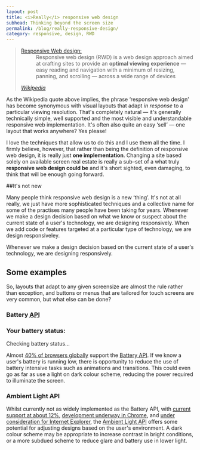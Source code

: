 ```yaml
---
layout: post
title: <i>Really</i> responsive web design
subhead: Thinking beyond the screen size
permalink: /blog/really-responsive-design/
category: responsive, design, RWD
---
```


<blockquote  class="callout callout__definition  callout--full callout--large">
<dl>
       <dt><a href="http://en.wikipedia.org/wiki/Responsive_web_design">Responsive Web design:</a></dt>
       <dd>Responsive web design (RWD) is a web design approach aimed at crafting sites to provide an <strong>optimal viewing experience</strong> &mdash; easy reading and navigation with a minimum of resizing, panning, and scrolling &mdash; across a wide range of devices</dd>
</dl>
<cite><a href="http://en.wikipedia.org/wiki/Responsive_web_design">Wikipedia</a></cite>
</blockquote>


As the Wikipedia quote above implies, the phrase &lsquo;responsive web design&rsquo; has become synonymous with visual layouts that adapt <em>in response</em> to a particular viewing resolution.  That&#39;s completely natural &mdash; it&#39;s generally technically simple, well supported and the most visible and understandable responsive web implementation. It&#39;s often also quite an easy &lsquo;sell&rsquo; &mdash; one layout that works anywhere? Yes please! 

I love the techniques that allow us to do this and I use them all the time. I firmly believe, however, that rather than being the  definition of responsive web design, it is really just <strong>one implementation</strong>. Changing a site based solely on available screen real estate is really a sub&ndash;set of a what truly <strong>responsive web design could be</strong> and it&#39;s  short sighted, even damaging, to think that will be enough going forward.
<!-- 
Breaking it down a little:

<blockquote  class="callout callout__definition  callout--full callout--large">
<dl>
   <dt><a href="http://www.merriam-webster.com/dictionary/responsive">Responsive (adjective):</a></dt>
   <dd>&hellip;quick to respond or react appropriately or sympathetically.</dd>
</dl>
<cite><a href="http://www.merriam-webster.com/dictionary/responsive">Merriam Webster</a></cite>
</blockquote>

-->

##It&#39;s not new

Many people think responsive web design is a new &lsquo;thing&rsquo;. It&#39;s not at all really,  we just have more sophisticated techniques and a collective name for some of the practises many people have been taking for years. Whenever we make a design decision based on what we know or suspect about the current state of a user&#39;s technology, we are designing responsively. When we add code or features targeted at a particular type of technology, we are design responsiveley. 

<div class="callout callout--large callout--full">
    <p>Whenever we make a design decision based on the current state of a user&#39;s technology, we are designing responsively. 
 </p>
</div>

## Some examples

So, layouts that adapt to any given screensize are almost the rule rather than exception, and buttons or menus that are tailored for touch screens are very common,  but what else can be done?

### Battery <abbr title="Application programming interface">API</abbr> 

<aside id="battery-holder" class="callout">
   <h3 class="callout--header__note">Your battery status:</h3>
    <p class="battery-status__loader">Checking battery status&hellip;</p>
</aside>

<script src="/assets/js/battery.js"></script>

Almost  <a href="http://caniuse.com/#feat=battery-status">40% of browsers globally</a> support the <a href="http://www.w3.org/TR/battery-status/">Battery <abbr title="Application programming interface">API</abbr></a>. If we know a user&#39;s battery is running low, there is opportunity to reduce the use of battery intensive tasks such as animations and transitions. This could even go as far as use a light on dark colour scheme, reducing the power required to illuminate the screen. 

### Ambient Light API

Whilst currently not as widely implemented as the Battery API, with <a href="http://caniuse.com/#feat=ambient-light">current  support at about 12%</a>, <a href="https://code.google.com/p/chromium/issues/detail?id=336424">development underway in Chrome</a>, and <a href="https://status.modern.ie/ambientlightevents">under consideration for Internet Explorer</a>, the <a href="http://www.w3.org/TR/ambient-light/">Ambient Light API</a> offers some potential for adjusting designs based on the user&#39;s environment. A dark colour scheme may be appropriate to increase contrast in bright conditions, or a more subdued scheme to reduce glare and battery use in lower light.






    




<!-- 
<blockquote>It&#39;s not uncommon for designers to confuse a beautiful looking product with one that works beautifully.

<cite>http://quotesondesign.com/braden-kowitz/ BRADEN KOWITZ	</cite></blockquote>


<blockquote>Design has to work, art does not.
<cite><a href="http://quotesondesign.com/donald-judd/">DONALD JUDD</a> 
</blockquote>

Defining &lsquo;design&rsquo; is a little more complicated.
 to devise for a specific function or end##It&#39;s not just the screen size

But thats all it is, one implementation. Changing a site based solely on resolution is really just a sub&ndash;set of responsive web design, and it&#39;s  short sighted, even damaging, to think that will be enough going forward.


##It&#39;s not new

Many people think responsive web design is a new &lsquo;thing&rsquo;. Its not at all really,  we just have a collective name for some of the approaches many people have been taking for years. Accessibility is a case in point. 


##Device capabilities

##User needs


no absolutes, just likely hoods




Simply thinking in terms of media queries based on  min-width is 

But simply thinking in terms of media queries based on on min-width is 

notes in note pad

http://www.kirupa.com/html5/the_battery_status_api_js.htm


-->
 









